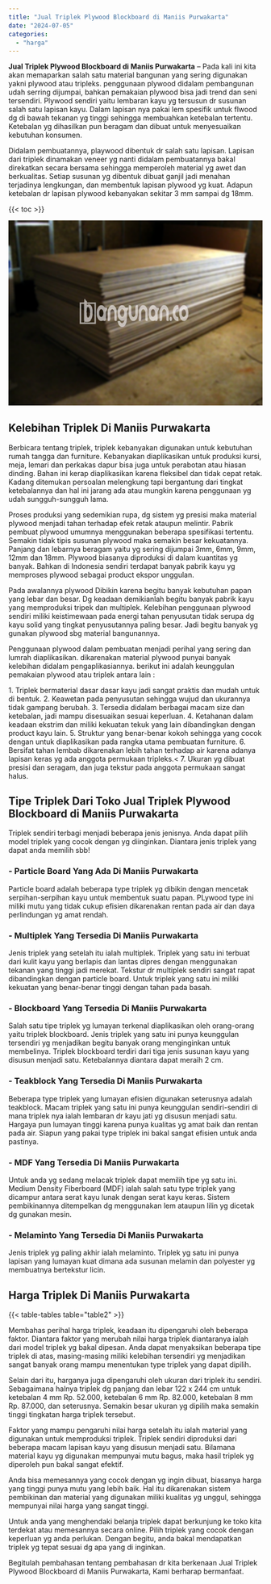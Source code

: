 ```yaml
---
title: "Jual Triplek Plywood Blockboard di Maniis Purwakarta"
date: "2024-07-05"
categories: 
  - "harga"
---
```


**Jual Triplek Plywood Blockboard di Maniis Purwakarta** – Pada kali ini kita akan memaparkan salah satu material bangunan yang sering digunakan yakni plywood atau tripleks. penggunaan plywood didalam pembangunan udah serring dijumpai, bahkan pemakaian plywood bisa jadi trend dan seni tersendiri. Plywood sendiri yaitu lembaran kayu yg tersusun dr susunan salah satu lapisan kayu. Dalam lapisan nya pakai lem spesifik untuk flwood dg di bawah tekanan yg tinggi sehingga membuahkan ketebalan tertentu. Ketebalan yg dihasilkan pun beragam dan dibuat untuk menyesuaikan kebutuhan konsumen.

Didalam pembuatannya, playwood dibentuk dr salah satu lapisan. Lapisan dari triplek dinamakan veneer yg nanti didalam pembuatannya bakal direkatkan secara bersama sehingga memperoleh material yg awet dan berkualitas. Setiap susunan yg dibentuk dibuat ganjil jadi menahan terjadinya lengkungan, dan membentuk lapisan plywood yg kuat. Adapun ketebalan dr lapisan plywood kebanyakan sekitar 3 mm sampai dg 18mm.

{{< toc >}}

![Jual Triplek Plywood Blockboard di Maniis Purwakarta](/images/jual-triplek-murah-18.png)

## Kelebihan Triplek Di Maniis Purwakarta

Berbicara tentang triplek, triplek kebanyakan digunakan untuk kebutuhan rumah tangga dan furniture. Kebanyakan diaplikasikan untuk produksi kursi, meja, lemari dan perkakas dapur bisa juga untuk perabotan atau hiasan dinding. Bahan ini kerap diaplikasikan karena fleksibel dan tidak cepat retak. Kadang ditemukan persoalan melengkung tapi bergantung dari tingkat ketebalannya dan hal ini jarang ada atau mungkin karena penggunaan yg udah sungguh-sungguh lama.

Proses produksi yang sedemikian rupa, dg sistem yg presisi maka material plywood menjadi tahan terhadap efek retak ataupun melintir. Pabrik pembuat plywood umumnya menggunakan beberapa spesifikasi tertentu. Semakin tidak tipis susunan plywood maka semakin besar kekuatannya. Panjang dan lebarnya beragam yaitu yg sering dijumpai 3mm, 6mm, 9mm, 12mm dan 18mm. Plywood biasanya diproduksi di dalam kuantitas yg banyak. Bahkan di Indonesia sendiri terdapat banyak pabrik kayu yg memproses plywood sebagai product ekspor unggulan.

Pada awalannya plywood Dibikin karena begitu banyak kebutuhan papan yang lebar dan besar. Dg keadaan demikianlah begitu banyak pabrik kayu yang memproduksi tripek dan multiplek. Kelebihan penggunaan plywood sendiri miliki keistimewaan pada energi tahan penyusutan tidak serupa dg kayu solid yang tingkat penyusutannya paling besar. Jadi begitu banyak yg gunakan plywood sbg material bangunannya.

Penggunaan plywood dalam pembuatan menjadi perihal yang sering dan lumrah diaplikasikan. dikarenakan material plywood punyai banyak kelebihan didalam pengaplikasiannya. berikut ini adalah keunggulan pemakaian plywood atau triplek antara lain :

1\. Triplek bermaterial dasar dasar kayu jadi sangat praktis dan mudah untuk di bentuk. 2. Keawetan pada penyusutan sehingga wujud dan ukurannya tidak gampang berubah. 3. Tersedia didalam berbagai macam size dan ketebalan, jadi mampu disesuaikan sesuai keperluan. 4. Ketahanan dalam keadaan ekstrim dan miliki kekuatan tekuk yang lain dibandingkan dengan product kayu lain. 5. Struktur yang benar-benar kokoh sehingga yang cocok dengan untuk diaplikasikan pada rangka utama pembuatan furniture. 6. Bersifat tahan lembab dikarenakan lebih tahan terhadap air karena adanya lapisan keras yg ada anggota permukaan tripleks.< 7. Ukuran yg dibuat presisi dan seragam, dan juga tekstur pada anggota permukaan sangat halus.

## Tipe Triplek Dari Toko Jual Triplek Plywood Blockboard di Maniis Purwakarta

Triplek sendiri terbagi menjadi beberapa jenis jenisnya. Anda dapat pilih model triplek yang cocok dengan yg diinginkan. Diantara jenis triplek yang dapat anda memilih sbb!

### \- Particle Board Yang Ada Di Maniis Purwakarta

Particle board adalah beberapa type triplek yg dibikin dengan mencetak serpihan-serpihan kayu untuk membentuk suatu papan. PLywood type ini miliki mutu yang tidak cukup efisien dikarenakan rentan pada air dan daya perlindungan yg amat rendah.

### \- Multiplek Yang Tersedia Di Maniis Purwakarta

Jenis triplek yang setelah itu ialah multiplek. Triplek yang satu ini terbuat dari kulit kayu yang berlapis dan lantas dipres dengan menggunakan tekanan yang tinggi jadi merekat. Tekstur dr multiplek sendiri sangat rapat dibandingkan dengan particle board. Untuk triplek yang satu ini miliki kekuatan yang benar-benar tinggi dengan tahan pada basah.

### \- Blockboard Yang Tersedia Di Maniis Purwakarta

Salah satu tipe triplek yg lumayan terkenal diaplikasikan oleh orang-orang yaitu triplek blockboard. Jenis triplek yang satu ini punya keunggulan tersendiri yg menjadikan begitu banyak orang menginginkan untuk membelinya. Triplek blockboard terdiri dari tiga jenis susunan kayu yang disusun menjadi satu. Ketebalannya diantara dapat meraih 2 cm.

### \- Teakblock Yang Tersedia Di Maniis Purwakarta

Beberapa type triplek yang lumayan efisien digunakan seterusnya adalah teakblock. Macam triplek yang satu ini punya keunggulan sendiri-sendiri di mana triplek nya ialah lembaran dr kayu jati yg disusun menjadi satu. Hargaya pun lumayan tinggi karena punya kualitas yg amat baik dan rentan pada air. Siapun yang pakai type triplek ini bakal sangat efisien untuk anda pastinya.

### \- MDF Yang Tersedia Di Maniis Purwakarta

Untuk anda yg sedang melacak triplek dapat memilih tipe yg satu ini. Medium Density Fiberboard (MDF) ialah salah satu type triplek yang dicampur antara serat kayu lunak dengan serat kayu keras. Sistem pembikinannya ditempelkan dg menggunakan lem ataupun lilin yg dicetak dg gunakan mesin.

### \- Melaminto Yang Tersedia Di Maniis Purwakarta

Jenis triplek yg paling akhir ialah melaminto. Triplek yg satu ini punya lapisan yang lumayan kuat dimana ada susunan melamin dan polyester yg membuatnya bertekstur licin.

## Harga Triplek Di Maniis Purwakarta

{{< table-tables table="table2" >}}

Membahas perihal harga triplek, keadaan itu dipengaruhi oleh beberapa faktor. Diantara faktor yang merubah nilai harga triplek diantaranya ialah dari model triplek yg bakal dipesan. Anda dapat menyaksikan beberapa tipe triplek di atas, masing-masing miliki kelebihan tersendiri yg menjadikan sangat banyak orang mampu menentukan type triplek yang dapat dipilih.

Selain dari itu, harganya juga dipengaruhi oleh ukuran dari triplek itu sendiri. Sebagaimana halnya triplek dg panjang dan lebar 122 x 244 cm untuk ketebalan 4 mm Rp. 52.000, ketebalan 6 mm Rp. 82.000, ketebalan 8 mm Rp. 87.000, dan seterusnya. Semakin besar ukuran yg dipilih maka semakin tinggi tingkatan harga triplek tersebut.

Faktor yang mampu pengaruhi nilai harga setelah itu ialah material yang digunakan untuk memproduksi triplek. Triplek sendiri diproduksi dari beberapa macam lapisan kayu yang disusun menjadi satu. Bilamana material kayu yg digunakan mempunyai mutu bagus, maka hasil triplek yg diperoleh pun bakal sangat efektif.

Anda bisa memesannya yang cocok dengan yg ingin dibuat, biasanya harga yang tinggi punya mutu yang lebih baik. Hal itu dikarenakan sistem pembikinan dan material yang digunakan miliki kualitas yg unggul, sehingga mempunyai nilai harga yang sangat tinggi.

Untuk anda yang menghendaki belanja triplek dapat berkunjung ke toko kita terdekat atau memesannya secara online. Pilih triplek yang cocok dengan keperluan yg anda perlukan. Dengan begitu, anda bakal mendapatkan triplek yg tepat sesuai dg apa yang di inginkan.

Begitulah pembahasan tentang pembahasan dr kita berkenaan Jual Triplek Plywood Blockboard di Maniis Purwakarta, Kami berharap bermanfaat.
